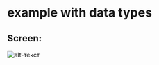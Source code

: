 # example with data types
## Screen:
![alt-текст](https://github.com/Asqvella/sizeof/blob/master/preincrement/img/sizeof.png "sizeof.png")
